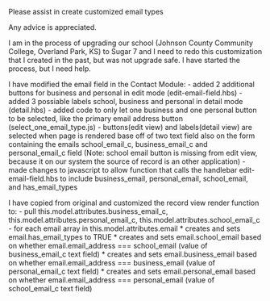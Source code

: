 Please assist in create customized email types

Any advice is appreciated.

I am in the process of upgrading our school (Johnson County Community College, Overland Park, KS) to Sugar 7 and I need to redo this customization that I created in the past, but was not upgrade safe. 
I have started the process, but I need help.

I have modified the email field in the Contact Module:
	- added 2 additional buttons for business and personal in edit mode (edit-email-field.hbs)
	- added 3 possiable labels school, business and personal in detail mode (detail.hbs)
	- added code to only let one business and one personal button to be selected, like the primary email address button (select_one_email_type.js)
	- buttons(edit view) and labels(detail view) are selected when page is rendered base off of two text field also on the form containing the emails  school_email_c, business_email_c and personal_email_c field (Note: school email button is missing from edit view, because it on our system the source of record is an other application)
	- made changes to javascript to allow function that calls the handlebar edit-email-field.hbs to include business_email, personal_email, school_email, and has_email_types
	
I have copied from original and customized the record view render function to:
	- pull this.model.attributes.business_email_c, this.model.attributes.personal_email_c, this.model.attributes.school_email_c
	- for each email array in this.model.attributes.email
		* creates and sets email.has_email_types to TRUE
		* creates and sets email.school_email based on whether email.email_address === school_email (value of business_email_c text field)
		* creates and sets email.business_email based on whether email.email_address === business_email (value of personal_email_c text field)
		* creates and sets email.personal_email based on whether email.email_address === personal_email (value of school_email_c text field)


